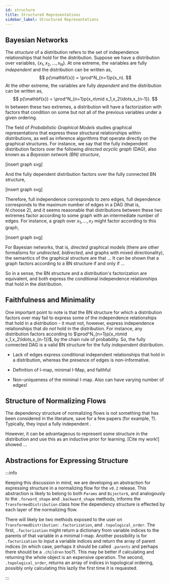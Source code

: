 ```yaml
---
id: structure
title: Structured Representations
sidebar_label: Structured Representations
---
```


## Bayesian Networks
The *structure* of a distribution refers to the set of independence relationships that hold for the distribution. Suppose we have a distribution over variables, $\{x_1,x_2,\ldots,x_N\}$. At one extreme, the variables are fully *independent* and the distribution can be written as,
$$
p(\mathbf{x}) = \prod^N_{n=1}p(x_n).
$$
At the other extreme, the variables are fully *dependent* and the distribution can be written as,
$$
p(\mathbf{x}) = \prod^N_{n=1}p(x_n\mid x_1,x_2\ldots,x_{n-1}).
$$
In between these two extremes, a distribution will have a factorization with factors that condition on some but not all of the previous variables under a given ordering.

The field of *Probabilistic Graphical Models* studies graphical representations that express these structural relationships within distributions, as well as inference algorithms that operate directly on the graphical structures. For instance, we say that the fully independent distribution factors over the following *directed acyclic graph* (DAG), also known as a *Bayesian network (BN) structure*,

[insert graph svg]

And the fully dependent distribution factors over the fully connected BN structure,

[insert graph svg]

Therefore, full independence corresponds to zero edges, full dependence corresponds to the maximum number of edges in a DAG (that is, $N\ \text{choose}\ 2$), and it seems reasonable that distributions between these two extremes factor according to some graph with an intermediate number of edges. For instance, a graph over $x_1,\ldots,x_7$ might factor according to this graph,

[insert graph svg]

For Bayesian networks, that is, *directed* graphical models (there are other formalisms for *undirected*, *bidirected*, and graphs with mixed directionality), the semantics of the graphical structure are that ... It can be shown that a graph factors according to a BN structure if and only if ...

So in a sense, the BN structure and a distribution's factorization are equivalent, and both express the conditional independence relationships that hold in the distribution.

## Faithfulness and Minimality
One important point to note is that the BN structure for which a distribution factors over may fail to express some of the independence relationships that hold in a distribution - it must not, however, express independence relationships that *do not* hold in the distribution. For instance, any distribution factors according to $\prod^N_{n=1}p(x_n\mid x_1,x_2\ldots,x_{n-1})$, by the chain rule of probability. So, the fully connected DAG is a valid BN structure for the fully *independent* distribution.

* Lack of edges express conditional independent relationships that hold in a distribution, whereas the presence of edges is non-informative.

* Definition of I-map, minimal I-Map, and faithful

* Non-uniqueness of the minimal I-map. Also can have varying number of edges!

## Structure of Normalizing Flows
The dependency structure of normalizing flows is not something that has been considered in the literature, save for a few papers (for example, ?). Typically, they input a fully independent .

However, it can be advantageous to represent some structure in the distribution and use this as an inductive prior for learning. [Cite my work!] showed ...

## Abstractions for Expressing Structure

:::info

Keeping this discussion in mind, we are developing an abstraction for expressing structure in a normalizing flow for the `v0.2` release. This abstraction is likely to belong to both `Params` and `Bijector`s, and analogously to the `.forward_shape` and `.backward_shape` methods, informs the `TransformedDistribution` class how the dependency structure is effected by each layer of the normalizing flow.

There will likely be two methods exposed to the user on `TransformedDistribution`: `.factorization`, and `.topological_order`. The first, `.factorization` might return a dictionary from variable indices to the parents of that variable in a minimal I-map. Another possibility is for `.factorization` to input a variable indices and return the array of parent indices (in which case, perhaps it should be called `.parents` and perhaps there should be a `.children` too?). This may be better if calculating and returning the whole object is an expensive operation. The second, `.topological_order`, returns an array of indices in topological ordering, possibly only calculating this lazily the first time it is requested.

:::
